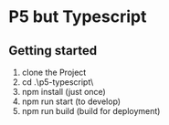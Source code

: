 # P5 but Typescript

## Getting started
1. clone the Project
2. cd .\p5-typescript\
3. npm install (just once)
4. npm run start (to develop)
5. npm run build (build for deployment)